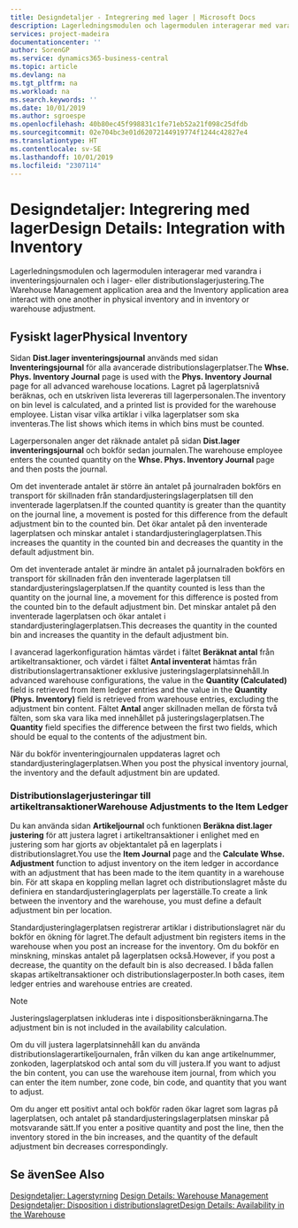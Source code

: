 ```yaml
---
title: Designdetaljer - Integrering med lager | Microsoft Docs
description: Lagerledningsmodulen och lagermodulen interagerar med varandra i inventeringsjournalen och i lager- eller distributionslagerjustering.
services: project-madeira
documentationcenter: ''
author: SorenGP
ms.service: dynamics365-business-central
ms.topic: article
ms.devlang: na
ms.tgt_pltfrm: na
ms.workload: na
ms.search.keywords: ''
ms.date: 10/01/2019
ms.author: sgroespe
ms.openlocfilehash: 40b80ec45f998831c1fe71eb52a21f098c25dfdb
ms.sourcegitcommit: 02e704bc3e01d62072144919774f1244c42827e4
ms.translationtype: HT
ms.contentlocale: sv-SE
ms.lasthandoff: 10/01/2019
ms.locfileid: "2307114"
---
```

# <a name="design-details-integration-with-inventory"></a><span data-ttu-id="21a52-103">Designdetaljer: Integrering med lager</span><span class="sxs-lookup"><span data-stu-id="21a52-103">Design Details: Integration with Inventory</span></span>
<span data-ttu-id="21a52-104">Lagerledningsmodulen och lagermodulen interagerar med varandra i inventeringsjournalen och i lager- eller distributionslagerjustering.</span><span class="sxs-lookup"><span data-stu-id="21a52-104">The Warehouse Management application area and the Inventory application area interact with one another in physical inventory and in inventory or warehouse adjustment.</span></span>  
  
## <a name="physical-inventory"></a><span data-ttu-id="21a52-105">Fysiskt lager</span><span class="sxs-lookup"><span data-stu-id="21a52-105">Physical Inventory</span></span>  
 <span data-ttu-id="21a52-106">Sidan **Dist.lager inventeringsjournal** används med sidan **Inventeringsjournal** för alla avancerade distributionslagerplatser.</span><span class="sxs-lookup"><span data-stu-id="21a52-106">The **Whse. Phys. Inventory Journal** page is used with the **Phys. Inventory Journal** page for all advanced warehouse locations.</span></span> <span data-ttu-id="21a52-107">Lagret på lagerplatsnivå beräknas, och en utskriven lista levereras till lagerpersonalen.</span><span class="sxs-lookup"><span data-stu-id="21a52-107">The inventory on bin level is calculated, and a printed list is provided for the warehouse employee.</span></span> <span data-ttu-id="21a52-108">Listan visar vilka artiklar i vilka lagerplatser som ska inventeras.</span><span class="sxs-lookup"><span data-stu-id="21a52-108">The list shows which items in which bins must be counted.</span></span>  
  
 <span data-ttu-id="21a52-109">Lagerpersonalen anger det räknade antalet på sidan **Dist.lager inventeringsjournal** och bokför sedan journalen.</span><span class="sxs-lookup"><span data-stu-id="21a52-109">The warehouse employee enters the counted quantity on the **Whse. Phys. Inventory Journal** page and then posts the journal.</span></span>  
  
 <span data-ttu-id="21a52-110">Om det inventerade antalet är större än antalet på journalraden bokförs en transport för skillnaden från standardjusteringslagerplatsen till den inventerade lagerplatsen.</span><span class="sxs-lookup"><span data-stu-id="21a52-110">If the counted quantity is greater than the quantity on the journal line, a movement is posted for this difference from the default adjustment bin to the counted bin.</span></span> <span data-ttu-id="21a52-111">Det ökar antalet på den inventerade lagerplatsen och minskar antalet i standardjusteringlagerplatsen.</span><span class="sxs-lookup"><span data-stu-id="21a52-111">This increases the quantity in the counted bin and decreases the quantity in the default adjustment bin.</span></span>  
  
 <span data-ttu-id="21a52-112">Om det inventerade antalet är mindre än antalet på journalraden bokförs en transport för skillnaden från den inventerade lagerplatsen till standardjusteringslagerplatsen.</span><span class="sxs-lookup"><span data-stu-id="21a52-112">If the quantity counted is less than the quantity on the journal line, a movement for this difference is posted from the counted bin to the default adjustment bin.</span></span> <span data-ttu-id="21a52-113">Det minskar antalet på den inventerade lagerplatsen och ökar antalet i standardjusteringlagerplatsen.</span><span class="sxs-lookup"><span data-stu-id="21a52-113">This decreases the quantity in the counted bin and increases the quantity in the default adjustment bin.</span></span>  
  
 <span data-ttu-id="21a52-114">I avancerad lagerkonfiguration hämtas värdet i fältet **Beräknat antal** från artikeltransaktioner, och värdet i fältet **Antal inventerat** hämtas från distributionslagertransaktioner exklusive justeringslagerplatsinnehåll.</span><span class="sxs-lookup"><span data-stu-id="21a52-114">In advanced warehouse configurations, the value in the **Quantity (Calculated)** field is retrieved from item ledger entries and the value in the **Quantity (Phys. Inventory)** field is retrieved from warehouse entries, excluding the adjustment bin content.</span></span> <span data-ttu-id="21a52-115">Fältet **Antal** anger skillnaden mellan de första två fälten, som ska vara lika med innehållet på justeringslagerplatsen.</span><span class="sxs-lookup"><span data-stu-id="21a52-115">The **Quantity** field specifies the difference between the first two fields, which should be equal to the contents of the adjustment bin.</span></span>  
  
 <span data-ttu-id="21a52-116">När du bokför inventeringjournalen uppdateras lagret och standardjusteringlagerplatsen.</span><span class="sxs-lookup"><span data-stu-id="21a52-116">When you post the physical inventory journal, the inventory and the default adjustment bin are updated.</span></span>  
  
### <a name="warehouse-adjustments-to-the-item-ledger"></a><span data-ttu-id="21a52-117">Distributionslagerjusteringar till artikeltransaktioner</span><span class="sxs-lookup"><span data-stu-id="21a52-117">Warehouse Adjustments to the Item Ledger</span></span>  
 <span data-ttu-id="21a52-118">Du kan använda sidan **Artikeljournal** och funktionen **Beräkna dist.lager justering** för att justera lagret i artikeltransaktioner i enlighet med en justering som har gjorts av objektantalet på en lagerplats i distributionslagret.</span><span class="sxs-lookup"><span data-stu-id="21a52-118">You use the **Item Journal** page and the **Calculate Whse. Adjustment** function to adjust inventory on the item ledger in accordance with an adjustment that has been made to the item quantity in a warehouse bin.</span></span> <span data-ttu-id="21a52-119">För att skapa en koppling mellan lagret och distributionslagret måste du definiera en standardjusteringlagerplats per lagerställe.</span><span class="sxs-lookup"><span data-stu-id="21a52-119">To create a link between the inventory and the warehouse, you must define a default adjustment bin per location.</span></span>  
  
 <span data-ttu-id="21a52-120">Standardjusteringlagerplatsen registrerar artiklar i distributionslagret när du bokför en ökning för lagret.</span><span class="sxs-lookup"><span data-stu-id="21a52-120">The default adjustment bin registers items in the warehouse when you post an increase for the inventory.</span></span> <span data-ttu-id="21a52-121">Om du bokför en minskning, minskas antalet på lagerplatsen också.</span><span class="sxs-lookup"><span data-stu-id="21a52-121">However, if you post a decrease, the quantity on the default bin is also decreased.</span></span> <span data-ttu-id="21a52-122">I båda fallen skapas artikeltransaktioner och distributionslagerposter.</span><span class="sxs-lookup"><span data-stu-id="21a52-122">In both cases, item ledger entries and warehouse entries are created.</span></span>  
  
> [!NOTE]  
>  <span data-ttu-id="21a52-123">Justeringslagerplatsen inkluderas inte i dispositionsberäkningarna.</span><span class="sxs-lookup"><span data-stu-id="21a52-123">The adjustment bin is not included in the availability calculation.</span></span>  
  
 <span data-ttu-id="21a52-124">Om du vill justera lagerplatsinnehåll kan du använda distributionslagerartikeljournalen, från vilken du kan ange artikelnummer, zonkoden, lagerplatskod och antal som du vill justera.</span><span class="sxs-lookup"><span data-stu-id="21a52-124">If you want to adjust the bin content, you can use the warehouse item journal, from which you can enter the item number, zone code, bin code, and quantity that you want to adjust.</span></span>  
  
 <span data-ttu-id="21a52-125">Om du anger ett positivt antal och bokför raden ökar lagret som lagras på lagerplatsen, och antalet på standardjusteringslagerplatsen minskar på motsvarande sätt.</span><span class="sxs-lookup"><span data-stu-id="21a52-125">If you enter a positive quantity and post the line, then the inventory stored in the bin increases, and the quantity of the default adjustment bin decreases correspondingly.</span></span>  
  
## <a name="see-also"></a><span data-ttu-id="21a52-126">Se även</span><span class="sxs-lookup"><span data-stu-id="21a52-126">See Also</span></span>  
 <span data-ttu-id="21a52-127">[Designdetaljer: Lagerstyrning](design-details-warehouse-management.md) </span><span class="sxs-lookup"><span data-stu-id="21a52-127">[Design Details: Warehouse Management](design-details-warehouse-management.md) </span></span>  
 [<span data-ttu-id="21a52-128">Designdetaljer: Disposition i distributionslagret</span><span class="sxs-lookup"><span data-stu-id="21a52-128">Design Details: Availability in the Warehouse</span></span>](design-details-availability-in-the-warehouse.md)